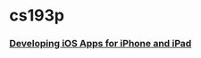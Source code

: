 cs193p
======

### [Developing iOS Apps for iPhone and iPad](https://itunes.apple.com/us/course/developing-ios-7-apps-for/id733644550)

